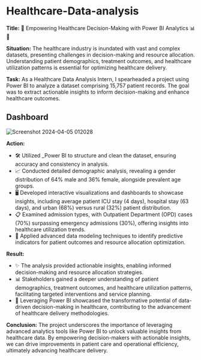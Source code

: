 # Healthcare-Data-analysis

**Title:** 🌟 Empowering Healthcare Decision-Making with Power BI Analytics 📊🏥

**Situation:**
The healthcare industry is inundated with vast and complex datasets, presenting challenges in decision-making and resource allocation. Understanding patient demographics, treatment outcomes, and healthcare utilization patterns is essential for optimizing healthcare delivery.

**Task:**
As a Healthcare Data Analysis Intern, I spearheaded a project using Power BI to analyze a dataset comprising 15,757 patient records. The goal was to extract actionable insights to inform decision-making and enhance healthcare outcomes.
  ## Dashboard
![Screenshot 2024-04-05 012028](https://github.com/Pin22004/Healthcare-Data-analysis/assets/100960722/29a32939-fde1-4705-b9e6-dff246b44781)

**Action:**
- 🛠️ Utilized _Power BI to structure and clean the dataset, ensuring accuracy and consistency in analysis.
- 📈 Conducted detailed demographic analysis, revealing a gender distribution of 64% male and 36% female, alongside prevalent age groups.
- 🖥️ Developed interactive visualizations and dashboards to showcase insights, including average patient ICU stay (4 days), hospital stay (63 days), and urban (68%) versus rural (32%) patient distribution.
- 📋 Examined admission types, with Outpatient Department (OPD) cases (70%) surpassing emergency admissions (30%), offering insights into healthcare utilization trends.
- 🧠 Applied advanced data modeling techniques to identify predictive indicators for patient outcomes and resource allocation optimization.

**Result:**
- ✨ The analysis provided actionable insights, enabling informed decision-making and resource allocation strategies.
- 📊 Stakeholders gained a deeper understanding of patient demographics, treatment outcomes, and healthcare utilization patterns, facilitating targeted interventions and service planning.
- 🚀 Leveraging Power BI showcased the transformative potential of data-driven decision-making in healthcare, contributing to the advancement of healthcare delivery methodologies.

**Conclusion:**
The project underscores the importance of leveraging advanced analytics tools like Power BI to unlock valuable insights from healthcare data. By empowering decision-makers with actionable insights, we can drive improvements in patient care and operational efficiency, ultimately advancing healthcare delivery.


